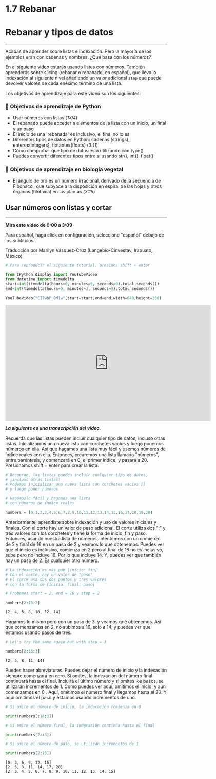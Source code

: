 # 1.7 Rebanar
# Rebanar y tipos de datos
____

Acabas de aprender sobre listas e indexación. Pero la mayoría de los ejemplos eran con cadenas y nombres. ¿Qué pasa con los números?

En el siguiente video estarás usando listas con números. También aprenderás sobre slicing (rebanar o rebanado, en español), que lleva la indexación al siguiente nivel añadiendo un valor adicional `step` que puede devolver valores de cada enésimo término de una lista.

Los objetivos de aprendizaje para este vídeo son los siguientes:

### 🐍 Objetivos de aprendizaje de Python

- Usar números con listas (*1:04*)
- El rebanado puede acceder a elementos de la lista con un inicio, un final y un paso
- El inicio de una 'rebanada' es inclusivo, el final no lo es
- Diferentes tipos de datos en Python: cadenas (strings), enteros(integers), flotantes(floats) (*3:11*)
- Cómo comprobar qué tipo de datos está utilizando con type()
- Puedes convertir diferentes tipos entre sí usando str(), int(), float()

### 🌻 Objetivos de aprendizaje en biología vegetal
- El ángulo de oro es un número irracional, derivado de la secuencia de Fibonacci, que subyace a la disposición en espiral de las hojas y otros órganos (filotaxia) en las plantas (*3:16*)

## Usar números con listas y cortar
________

**Mira este video de 0:00 a 3:09**

Para español, haga click en configuración, seleccione "español" debajo de los subtítulos.

Traducción por Marilyn Vásquez-Cruz (Langebio-Cinvestav, Irapuato, México)


```python
# Para reproducir el siguiente tutorial, presiona shift + enter

from IPython.display import YouTubeVideo
from datetime import timedelta
start=int(timedelta(hours=0, minutes=0, seconds=0).total_seconds())
end=int(timedelta(hours=0, minutes=3, seconds=9).total_seconds())

YouTubeVideo("CIlwbP_QM1w",start=start,end=end,width=640,height=360)
```





<iframe
    width="640"
    height="360"
    src="https://www.youtube.com/embed/CIlwbP_QM1w?start=0&end=189"
    frameborder="0"
    allowfullscreen
></iframe>




***La siguiente es una transcripción del video.***

Recuerda que las listas pueden incluir cualquier tipo de datos, incluso otras listas. Inicializamos una nueva lista con corchetes vacíos y luego ponemos números en ella. Así que hagamos una lista muy fácil y usemos números de índice reales con ella. Entonces, crearemos una lista llamada "números", entre paréntesis, y comenzará en 0, el primer índice, y pasará a 20. Presionamos shift + enter para crear la lista.


```python
# Recuerde, las listas pueden incluir cualquier tipo de datos,
# ¡incluso otras listas!
# Podemos inicializar una nueva lista con corchetes vacíos []
# y luego poner números

# Hagámoslo fácil y hagamos una lista
# con números de índice reales

numbers = [0,1,2,3,4,5,6,7,8,9,10,11,12,13,14,15,16,17,18,19,20]
```

Anteriormente, aprendiste sobre indexación y uso de valores iniciales y finales. Con el corte hay un valor de paso adicional. El corte utiliza dos ":" y tres valores con los corchetes y tiene la forma de inicio, fin y paso. Entonces, usando nuestra lista de números, intentemos con un comienzo de 2 y final de 16 en un paso de 2 y veamos lo que obtenemos. Puedes ver que el inicio es inclusivo, comienza en 2 pero al final de 16 no es inclusivo, sube pero no incluye 16. Por lo que incluye 14. Y, puedes ver que también hay un paso de 2. Es cualquier otro número.


```python
# La indexación es más que [inicio: fin]
# Con el corte, hay un valor de "paso"
# El corte usa dos dos puntos y tres valores
# con la forma de [inicio: final: paso]

# Probemos start = 2, end = 16 y step = 2

numbers[2:16:2]
```




    [2, 4, 6, 8, 10, 12, 14]



Hagamos lo mismo pero con un paso de 3, y veamos qué obtenemos. Así que comenzamos en 2, no subimos a 16, solo a 14, y puedes ver que estamos usando pasos de tres.


```python
# Let's try the same again but with step = 3

numbers[2:16:3]
```




    [2, 5, 8, 11, 14]



Puedes hacer abreviaturas. Puedes dejar el número de inicio y la indexación siempre comenzará en cero. Si omites, la indexación del número final continuará hasta el final. Incluirá el último número y si omites los pasos, se utilizarán incrementos de 1. Como puedes ver aquí, omitimos el inicio, y aún comenzamos en 0 . Aquí, omitimos el número final y llegamos hasta el 20. Y aquí omitimos el paso y estamos usando incrementos de uno.


```python
# Si omite el número de inicio, la indexación comienza en 0

print(numbers[:16:3])

# Si omite el número final, la indexación continúa hasta el final

print(numbers[2::3])

# Si omite el número de paso, se utilizan incrementos de 1

print(numbers[2:16])
```

    [0, 3, 6, 9, 12, 15]
    [2, 5, 8, 11, 14, 17, 20]
    [2, 3, 4, 5, 6, 7, 8, 9, 10, 11, 12, 13, 14, 15]

